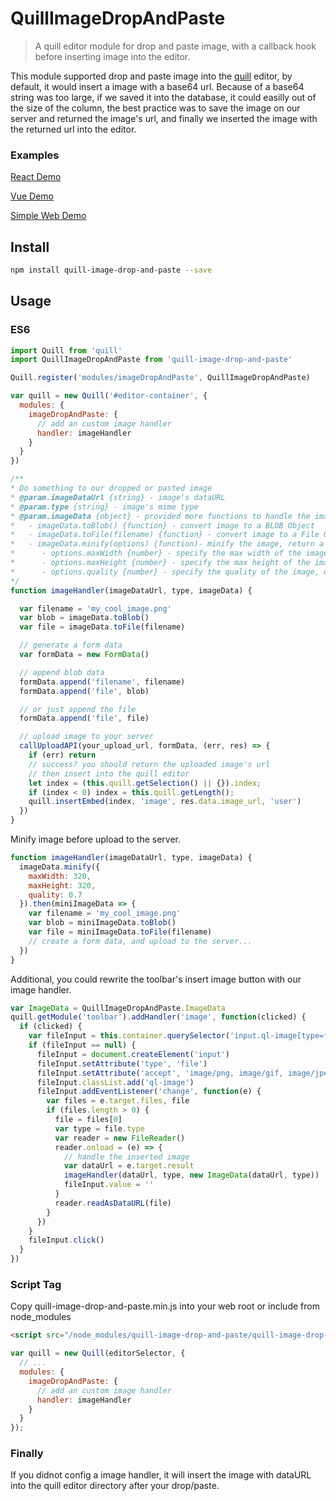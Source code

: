 # QuillImageDropAndPaste
> A quill editor module for drop and paste image, with a callback hook before inserting image into the editor.

This module supported drop and paste image into the [quill](https://quilljs.com/) editor, by default, it would insert a image with a base64 url. Because of a base64 string was too large, if we saved it into the database, it could easilly out of the size of the column, the best practice was to save the image on our server and returned the image's url, and finally we inserted the image with the returned url into the editor. <br>


### Examples

[React Demo](https://github.com/chenjuneking/quill-image-drop-and-paste/tree/master/example/react-demo)

[Vue Demo](https://github.com/chenjuneking/quill-image-drop-and-paste/tree/master/example/vue-demo)

[Simple Web Demo](https://github.com/chenjuneking/quill-image-drop-and-paste/tree/master/example/web-demo)


## Install
```bash
npm install quill-image-drop-and-paste --save
```

## Usage

### ES6

```javascript
import Quill from 'quill'
import QuillImageDropAndPaste from 'quill-image-drop-and-paste'

Quill.register('modules/imageDropAndPaste', QuillImageDropAndPaste)

var quill = new Quill('#editor-container', {
  modules: {
    imageDropAndPaste: {
      // add an custom image handler
      handler: imageHandler
    }
  }
})

/**
* Do something to our dropped or pasted image
* @param.imageDataUrl {string} - image's dataURL
* @param.type {string} - image's mime type
* @param.imageData {object} - provided more functions to handle the image
*   - imageData.toBlob() {function} - convert image to a BLOB Object
*   - imageData.toFile(filename) {function} - convert image to a File Object
*   - imageData.minify(options) {function)- minify the image, return a promise
*      - options.maxWidth {number} - specify the max width of the image, default is 800
*      - options.maxHeight {number} - specify the max height of the image, default is 800
*      - options.quality {number} - specify the quality of the image, default is 0.8
*/
function imageHandler(imageDataUrl, type, imageData) {

  var filename = 'my_cool_image.png'
  var blob = imageData.toBlob()
  var file = imageData.toFile(filename)

  // generate a form data
  var formData = new FormData()

  // append blob data
  formData.append('filename', filename)
  formData.append('file', blob)

  // or just append the file
  formData.append('file', file)

  // upload image to your server
  callUploadAPI(your_upload_url, formData, (err, res) => {
    if (err) return
    // success? you should return the uploaded image's url
    // then insert into the quill editor
    let index = (this.quill.getSelection() || {}).index;
    if (index < 0) index = this.quill.getLength();
    quill.insertEmbed(index, 'image', res.data.image_url, 'user')
  })
}
```

Minify image before upload to the server.

```javascript
function imageHandler(imageDataUrl, type, imageData) {
  imageData.minify({
    maxWidth: 320,
    maxHeight: 320,
    quality: 0.7
  }).then(miniImageData => {
    var filename = 'my_cool_image.png'
    var blob = miniImageData.toBlob()
    var file = miniImageData.toFile(filename)
    // create a form data, and upload to the server...
  })
}
```

Additional, you could rewrite the toolbar's insert image button with our image handler.

```javascript
var ImageData = QuillImageDropAndPaste.ImageData
quill.getModule('toolbar').addHandler('image', function(clicked) {
  if (clicked) {
    var fileInput = this.container.querySelector('input.ql-image[type=file]')
    if (fileInput == null) {
      fileInput = document.createElement('input')
      fileInput.setAttribute('type', 'file')
      fileInput.setAttribute('accept', 'image/png, image/gif, image/jpeg, image/bmp, image/x-icon')
      fileInput.classList.add('ql-image')
      fileInput.addEventListener('change', function(e) {
        var files = e.target.files, file
        if (files.length > 0) {
          file = files[0]
          var type = file.type
          var reader = new FileReader()
          reader.onload = (e) => {
            // handle the inserted image
            var dataUrl = e.target.result
            imageHandler(dataUrl, type, new ImageData(dataUrl, type))
            fileInput.value = ''
          }
          reader.readAsDataURL(file)
        }
      })
    }
    fileInput.click()
  }
})
```

### Script Tag

Copy quill-image-drop-and-paste.min.js into your web root or include from node_modules

```html
<script src="/node_modules/quill-image-drop-and-paste/quill-image-drop-and-paste.min.js"></script>
```

```javascript
var quill = new Quill(editorSelector, {
  // ...
  modules: {
    imageDropAndPaste: {
      // add an custom image handler
      handler: imageHandler
    }
  }
});
```

### Finally

If you didnot config a image handler, it will insert the image with dataURL into the quill editor directory after your drop/paste.
